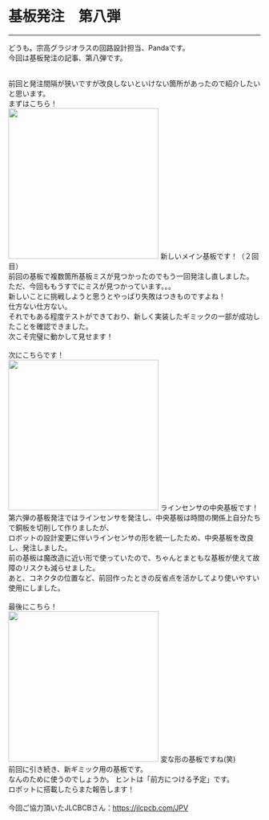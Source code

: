 # 基板発注　第八弾
<!--ヘッダ-->
***
<!--横線-->
どうも。宗高グラジオラスの回路設計担当、Pandaです。<br>
今回は基板発注の記事、第八弾です。<br>
<br>
<!--本論-->
前回と発注間隔が狭いですが改良しないといけない箇所があったので紹介したいと思います。<br>
まずはこちら！<br>
<img width = "300" src="images/Main2.JPG">
新しいメイン基板です！（２回目）<br>
前回の基板で複数箇所基板ミスが見つかったのでもう一回発注し直しました。<br>
ただ、今回ももうすでにミスが見つかっています。。。<br>
新しいことに挑戦しようと思うとやっぱり失敗はつきものですよね！<br>
仕方ない仕方ない。<br>
それでもある程度テストができており、新しく実装したギミックの一部が成功したことを確認できました。<br>
次こそ完璧に動かして見せます！<br>
<br>
次にこちらです！<br>
<img width = "300" src="images/LineM.jpg">
ラインセンサの中央基板です！<br>
第六弾の基板発注ではラインセンサを発注し、中央基板は時間の関係上自分たちで銅板を切削して作りましたが、<br>
ロボットの設計変更に伴いラインセンサの形を統一したため、中央基板を改良し、発注しました。<br>
前の基板は魔改造に近い形で使っていたので、ちゃんとまともな基板が使えて故障のリスクも減らせました。<br>
あと、コネクタの位置など、前回作ったときの反省点を活かしてより使いやすい使用にしました。<br>
<br>
最後にこちら！<br>
<img width = "300" src="images/T.JPG">
変な形の基板ですね(笑)<br>
前回に引き続き、新ギミック用の基板です。<br>
なんのために使うのでしょうか。
ヒントは「前方につける予定」です。<br>
ロボットに搭載したらまた報告します！<br>
<br>
今回ご協力頂いたJLCBCBさん：https://jlcpcb.com/JPV <br>
<!--写真挿入-->
